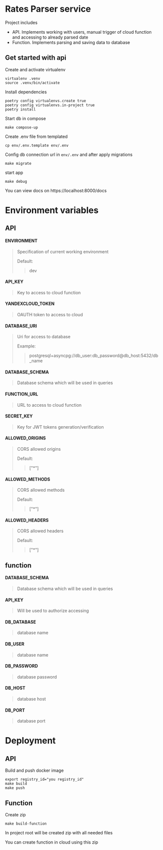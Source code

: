 # Rates Parser service

Project includes

* API. Implements working with users, manual trigger of cloud function and accessing to already parsed date
* Function. Implements parsing and saving data to database

## Get started with api

Create and activate virtualenv

```shell
virtualenv .venv
source .venv/bin/activate
```

Install dependencies

```shell
poetry config virtualenvs.create true
poetry config virtualenvs.in-project true
poetry install
```

Start db in compose

```shell
make compose-up
```

Create .env file from templated

```shell
cp env/.env.template env/.env
```

Config db connection url in `env/.env` and after apply migrations

```shell
make migrate
```

start app

```shell
make debug
```

You can view docs on https://localhost:8000/docs

# Environment variables

## API

#### ENVIRONMENT

> Specification of current working environment
>
> Default:
> > dev

#### API_KEY

> Key to access to cloud function

#### YANDEXCLOUD_TOKEN

> OAUTH token to access to cloud

#### DATABASE_URI

> Uri for access to database
>
> Example:
> > postgresql+asyncpg://db_user:db_password@db_host:5432/db_name

#### DATABASE_SCHEMA

> Database schema which will be used in queries

#### FUNCTION_URL

> URL to access to cloud function

#### SECRET_KEY

> Key for JWT tokens generation/verification

#### ALLOWED_ORIGINS

> CORS allowed origins
>
> Default:
> > ["*"]

#### ALLOWED_METHODS

> CORS allowed methods
>
> Default:
> > ["*"]

#### ALLOWED_HEADERS

> CORS allowed headers
>
> Default:
> > ["*"]

## function

#### DATABASE_SCHEMA

> Database schema which will be used in queries

#### API_KEY

> Will be used to authorize accessing

#### DB_DATABASE

> database name

#### DB_USER

> database name

#### DB_PASSWORD

> database password

#### DB_HOST

> database host

#### DB_PORT

> database port

# Deployment

## API

Build and push docker image

```shell
export registry_id="you registry_id"
make build
make push
```

## Function

Create zip

```shell
make build-function
```

In project root will be created zip with all needed files

You can create function in cloud using this zip